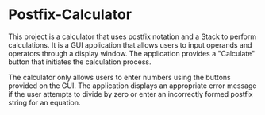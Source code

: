 # Postfix-Calculator
This project is a calculator that uses postfix notation and a Stack to perform calculations. It is a GUI application that allows users to input operands and operators through a display window. The application provides a "Calculate" button that initiates the calculation process.

The calculator only allows users to enter numbers using the buttons provided on the GUI. The application displays an appropriate error message if the user attempts to divide by zero or enter an incorrectly formed postfix string for an equation.
